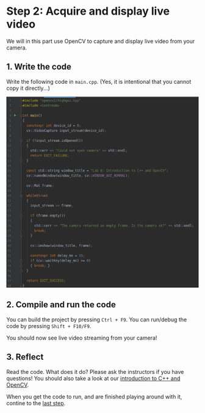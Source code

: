 # Step 2: Acquire and display live video
We will in this part use OpenCV to capture and display live video from your camera.

## 1. Write the code
Write the following code in `main.cpp`.
(Yes, it is intentional that you cannot copy it directly...)

![C++ code](img/code.png)

## 2. Compile and run the code
You can build the project by pressing `Ctrl + F9`.
You can run/debug the code by pressing `Shift + F10/F9`.

You should now see live video streaming from your camera!

## 3. Reflect
Read the code.
What does it do?
Please ask the instructors if you have questions!
You should also take a look at our [introduction to C++ and OpenCV](resources/TEK5030-Compendium.pdf).

When you get the code to run, and are finished playing around with it, contine to the [last step](3-processing-live-video.md).
